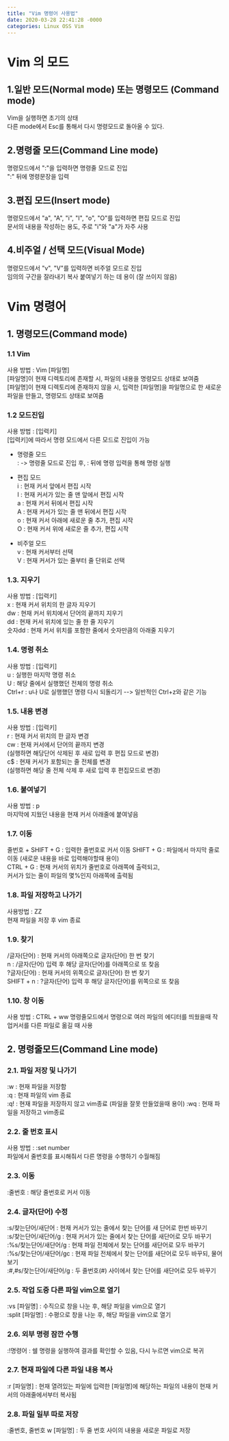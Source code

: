 ```yaml
---
title: "Vim 명령어 사용법"
date: 2020-03-28 22:41:28 -0000
categories: Linux OSS Vim
---
```


# Vim 의 모드       
     
## 1.일반 모드(Normal mode) 또는 명령모드 (Command mode)     
Vim을 실행하면 초기의 상태     
다른 mode에서 Esc를 통해서 다시 명령모드로 돌아올 수 있다.     

## 2.명령줄 모드(Command Line mode)     
명령모드에서 ":"을 입력하면 명령줄 모드로 진입     
":" 뒤에 명령문장을 입력     
     
## 3.편집 모드(Insert mode)     
명령모드에서 "a", "A", "i", "I", "o", "O"를 입력하면 편집 모드로 진입     
문서의 내용을 작성하는 용도, 주로 "i"와 "a"가 자주 사용     
     
## 4.비주얼 / 선택 모드(Visual Mode)     
명령모드에서 "v", "V"를 입력하면 비주얼 모드로 진입     
임의의 구간을 잘라내기 복사 붙여넣기 하는 데 용이 (잘 쓰이지 않음)     
     
     
     
     
     
     
     
# Vim 명령어     
     
## 1. 명령모드(Command mode)   
     
### 1.1 Vim     
사용 방법 : Vim [파일명]     
[파일명]이 현재 디렉토리에 존재할 시, 파일의 내용을 명령모드 상태로 보여줌     
[파일명]이 현재 디렉토리에 존재하지 않을 시, 입력한 [파일명]을 파일명으로 한 새로운 파일을 만들고, 명령모드 상태로 보여줌     
     
     
     
### 1.2 모드진입     
사용 방법 : [입력키]     
[입력키]에 따라서 명령 모드에서 다른 모드로 진입이 가능     
     
     
* 명령줄 모드     
\: -> 명령줄 모드로 진입 후, : 뒤에 명령 입력을 통해 명령 실행     
      
* 편집 모드     
i : 현재 커서 앞에서 편집 시작     
I : 현재 커서가 있는 줄 맨 앞에서 편집 시작     
a : 현재 커서 뒤에서 편집 시작     
A : 현재 커서가 있는 줄 맨 뒤에서 편집 시작     
o : 현재 커서 아래에 새로운 줄 추가, 편집 시작     
O : 현재 커서 위에 새로운 줄 추가, 편집 시작    
     
* 비주얼 모드     
v : 현재 커서부터 선택     
V : 현재 커서가 있는 줄부터 줄 단위로 선택     
     
     
     
### 1.3. 지우기     
사용 방법 : [입력키]     
x : 현재 커서 위치의 한 글자 지우기     
dw : 현재 커서 위치에서 단어의 끝까지 지우기     
dd : 현재 커서 위치에 있는 줄 한 줄 지우기     
숫자dd : 현재 커서 위치를 포함한 줄에서 숫자만큼의 아래줄 지우기     
     
     
     
### 1.4. 명령 취소     
사용 방법 : [입력키]     
u : 실행한 마지막 명령 취소     
U : 해당 줄에서 실행했던 전체의 명령 취소     
Ctrl+r : u나 U로 실행했던 명령 다시 되돌리기 --> 일반적인 Ctrl+z와 같은 기능     
     
     
     
### 1.5. 내용 변경     
사용 방법 : [입력키]     
r : 현재 커서 위치의 한 글자 변경     
cw : 현재 커서에서 단어의 끝까지 변경     
(실행하면 해당단어 삭제된 후 새로 입력 후 편집 모드로 변경)     
c$ : 현재 커서가 포함되는 줄 전체를 변경     
(실행하면 해당 줄 전체 삭제 후 새로 입력 후 편집모드로 변경)          
     
     
     
### 1.6. 붙여넣기     
사용 방법 : p     
마지막에 지웠던 내용을 현재 커서 아래줄에 붙여넣음     
     
     
     
### 1.7. 이동     
줄번호 + SHIFT + G : 입력한 줄번호로 커서 이동
SHIFT + G : 파일에서 마지막 줄로 이동 (새로운 내용을 바로 입력해야할때 용이)     
CTRL + G : 현재 커서의 위치가 줄번호로 아래쪽에 출력되고,     
           커서가 있는 줄이 파일의 몇%인지 아래쪽에 출력됨     
     
     
     
### 1.8. 파일 저장하고 나가기     
사용방법 : ZZ     
현재 파일을 저장 후 vim 종료     
     
     
     
### 1.9. 찾기     
/글자(단어) : 현재 커서의 아래쪽으로 글자(단어) 한 번 찾기     
n : /글자(단어) 입력 후 해당 글자(단어)를 아래쪽으로 또 찾음     
?글자(단어) : 현재 커서의 위쪽으로 글자(단어) 한 번 찾기     
SHIFT + n : ?글자(단어) 입력 후 해당 글자(단어)를 위쪽으로 또 찾음     
     
     
     
### 1.10. 창 이동      
사용 방법 : CTRL + ww
명령줄모드에서 명령으로 여러 파일의 에디터를 띄웠을때 작업커서를 다른 파일로 옮길 때 사용     
     
     
     
## 2. 명령줄모드(Command Line mode)     

### 2.1. 파일 저장 및 나가기     
:w : 현재 파일을 저장함     
:q : 현재 파일의 vim 종료     
:q! : 현재 파일을 저장하지 않고 vim종료 (파일을 잘못 만들었을때 용이)
:wq : 현재 파일을 저장하고 vim종료     
     
     
     
### 2.2. 줄 번호 표시     
사용 방법 : :set number     
파일에서 줄번호를 표시해줘서 다른 명령을 수행하기 수월해짐    
     
     
     
### 2.3. 이동     
:줄번호 : 해당 줄번호로 커서 이동     
     
     
     
### 2.4. 글자(단어) 수정     
:s/찾는단어/새단어 : 현재 커서가 있는 줄에서 찾는 단어를 새 단어로 한번 바꾸기     
:s/찾는단어/새단어/g : 현재 커서가 있는 줄에서 찾는 단어를 새단어로 모두 바꾸기     
:%s/찾는단어/새단어/g : 현재 파일 전체에서 찾는 단어를 새단어로 모두 바꾸기     
:%s/찾는단어/새단어/gc : 현재 파일 전체에서 찾는 단어를 새단어로 모두 바꾸되, 물어보기     
:#,#s/찾는단어/새단어/g : 두 줄번호(#) 사이에서 찾는 단어를 새단어로 모두 바꾸기     
     
     
     
### 2.5. 작업 도중 다른 파일 vim으로 열기     
:vs [파일명] : 수직으로 창을 나눈 후, 해당 파일을 vim으로 열기     
:split [파일명] : 수평으로 창을 나눈 후, 해당 파일을 vim으로 열기     
     
     
     
### 2.6. 외부 명령 잠깐 수행     
:!명령어<ENTER> : 쉘 명령을 실행하여 결과를 확인할 수 있음, <ENTER> 다시 누르면 vim으로 복귀     
     
     
     
### 2.7. 현재 파일에 다른 파일 내용 복사
:r [파일명] : 현재 열려있는 파일에 입력한 [파일명]에 해당하는 파일의 내용이 현재 커서의 아래줄에서부터 복사됨     
     
     
     
### 2.8. 파일 일부 따로 저장     
:줄번호, 줄번호 w [파일명] : 두 줄 번호 사이의 내용을 새로운 파일로 저장     

     
     
     
